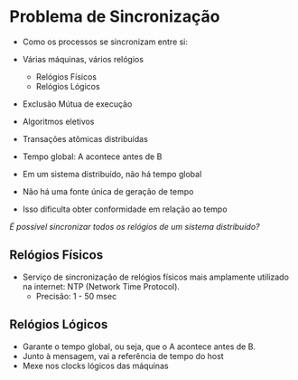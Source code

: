 # Problema de Sincronização

- Como os processos se sincronizam entre si:
- Várias máquinas, vários relógios
    - Relógios Físicos
    - Relógios Lógicos
- Exclusão Mútua de execução
- Algoritmos eletivos
- Transações atômicas distribuídas

- Tempo global: A acontece antes de B
- Em um sistema distribuído, não há tempo global
- Não há uma fonte única de geração de tempo
- Isso dificulta obter conformidade em relação ao tempo

*É possível sincronizar todos os relógios de um sistema distribuído?*

## Relógios Físicos
- Serviço de sincronização de relógios físicos mais amplamente utilizado na internet: NTP (Network Time Protocol).
    - Precisão: 1 - 50 msec

## Relógios Lógicos
- Garante o tempo global, ou seja, que o A acontece antes de B. 
- Junto à mensagem, vai a referência de tempo do host
- Mexe nos clocks lógicos das máquinas 

